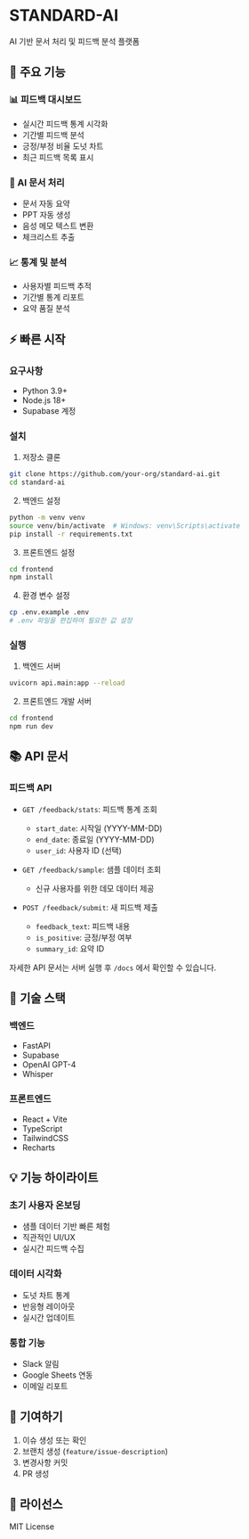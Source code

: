 # STANDARD-AI

AI 기반 문서 처리 및 피드백 분석 플랫폼

## 🌟 주요 기능

### 📊 피드백 대시보드
- 실시간 피드백 통계 시각화
- 기간별 피드백 분석
- 긍정/부정 비율 도넛 차트
- 최근 피드백 목록 표시

### 🤖 AI 문서 처리
- 문서 자동 요약
- PPT 자동 생성
- 음성 메모 텍스트 변환
- 체크리스트 추출

### 📈 통계 및 분석
- 사용자별 피드백 추적
- 기간별 통계 리포트
- 요약 품질 분석

## ⚡️ 빠른 시작

### 요구사항
- Python 3.9+
- Node.js 18+
- Supabase 계정

### 설치

1. 저장소 클론
```bash
git clone https://github.com/your-org/standard-ai.git
cd standard-ai
```

2. 백엔드 설정
```bash
python -m venv venv
source venv/bin/activate  # Windows: venv\Scripts\activate
pip install -r requirements.txt
```

3. 프론트엔드 설정
```bash
cd frontend
npm install
```

4. 환경 변수 설정
```bash
cp .env.example .env
# .env 파일을 편집하여 필요한 값 설정
```

### 실행

1. 백엔드 서버
```bash
uvicorn api.main:app --reload
```

2. 프론트엔드 개발 서버
```bash
cd frontend
npm run dev
```

## 📚 API 문서

### 피드백 API
- `GET /feedback/stats`: 피드백 통계 조회
  - `start_date`: 시작일 (YYYY-MM-DD)
  - `end_date`: 종료일 (YYYY-MM-DD)
  - `user_id`: 사용자 ID (선택)

- `GET /feedback/sample`: 샘플 데이터 조회
  - 신규 사용자를 위한 데모 데이터 제공

- `POST /feedback/submit`: 새 피드백 제출
  - `feedback_text`: 피드백 내용
  - `is_positive`: 긍정/부정 여부
  - `summary_id`: 요약 ID

자세한 API 문서는 서버 실행 후 `/docs` 에서 확인할 수 있습니다.

## 🔧 기술 스택

### 백엔드
- FastAPI
- Supabase
- OpenAI GPT-4
- Whisper

### 프론트엔드
- React + Vite
- TypeScript
- TailwindCSS
- Recharts

## 💡 기능 하이라이트

### 초기 사용자 온보딩
- 샘플 데이터 기반 빠른 체험
- 직관적인 UI/UX
- 실시간 피드백 수집

### 데이터 시각화
- 도넛 차트 통계
- 반응형 레이아웃
- 실시간 업데이트

### 통합 기능
- Slack 알림
- Google Sheets 연동
- 이메일 리포트

## 🤝 기여하기

1. 이슈 생성 또는 확인
2. 브랜치 생성 (`feature/issue-description`)
3. 변경사항 커밋
4. PR 생성

## 📄 라이선스

MIT License
